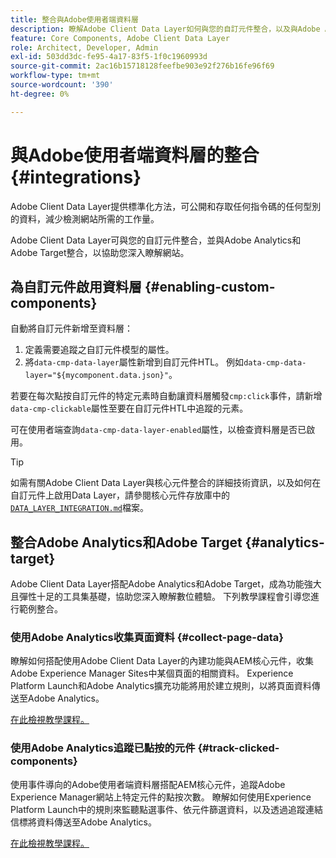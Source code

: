 ```yaml
---
title: 整合與Adobe使用者端資料層
description: 瞭解Adobe Client Data Layer如何與您的自訂元件整合，以及與Adobe Analytics和Adobe Target的整合如何協助您深入瞭解網站
feature: Core Components, Adobe Client Data Layer
role: Architect, Developer, Admin
exl-id: 503dd3dc-fe95-4a17-83f5-1f0c1960993d
source-git-commit: 2ac16b15718128feefbe903e92f276b16fe96f69
workflow-type: tm+mt
source-wordcount: '390'
ht-degree: 0%

---
```


# 與Adobe使用者端資料層的整合 {#integrations}

Adobe Client Data Layer提供標準化方法，可公開和存取任何指令碼的任何型別的資料，減少檢測網站所需的工作量。

Adobe Client Data Layer可與您的自訂元件整合，並與Adobe Analytics和Adobe Target整合，以協助您深入瞭解網站。

## 為自訂元件啟用資料層 {#enabling-custom-components}

自動將自訂元件新增至資料層：

1. 定義需要追蹤之自訂元件模型的屬性。
1. 將`data-cmp-data-layer`屬性新增到自訂元件HTL。 例如`data-cmp-data-layer="${mycomponent.data.json}"`。

若要在每次點按自訂元件的特定元素時自動讓資料層觸發`cmp:click`事件，請新增`data-cmp-clickable`屬性至要在自訂元件HTL中追蹤的元素。

可在使用者端查詢`data-cmp-data-layer-enabled`屬性，以檢查資料層是否已啟用。

>[!TIP]
>
>如需有關Adobe Client Data Layer與核心元件整合的詳細技術資訊，以及如何在自訂元件上啟用Data Layer，請參閱核心元件存放庫中的[`DATA_LAYER_INTEGRATION.md`](https://github.com/adobe/aem-core-wcm-components/blob/master/DATA_LAYER_INTEGRATION.md)檔案。

## 整合Adobe Analytics和Adobe Target {#analytics-target}

Adobe Client Data Layer搭配Adobe Analytics和Adobe Target，成為功能強大且彈性十足的工具集基礎，協助您深入瞭解數位體驗。 下列教學課程會引導您進行範例整合。

### 使用Adobe Analytics收集頁面資料 {#collect-page-data}

瞭解如何搭配使用Adobe Client Data Layer的內建功能與AEM核心元件，收集Adobe Experience Manager Sites中某個頁面的相關資料。 Experience Platform Launch和Adobe Analytics擴充功能將用於建立規則，以將頁面資料傳送至Adobe Analytics。

[在此檢視教學課程。](https://experienceleague.adobe.com/docs/experience-manager-learn/sites/integrations/analytics/collect-data-analytics.html?lang=zh-Hant)

### 使用Adobe Analytics追蹤已點按的元件 {#track-clicked-components}

使用事件導向的Adobe使用者端資料層搭配AEM核心元件，追蹤Adobe Experience Manager網站上特定元件的點按次數。 瞭解如何使用Experience Platform Launch中的規則來監聽點選事件、依元件篩選資料，以及透過追蹤連結信標將資料傳送至Adobe Analytics。

[在此檢視教學課程。](https://experienceleague.adobe.com/docs/experience-manager-learn/sites/integrations/analytics/track-clicked-component.html?lang=zh-Hant)
